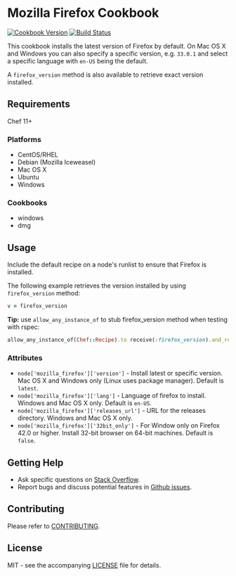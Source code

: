 # Mozilla Firefox Cookbook

[![Cookbook Version](http://img.shields.io/cookbook/v/mozilla_firefox.svg?style=flat-square)][cookbook]
[![Build Status](http://img.shields.io/travis/dhoer/chef-mozilla_firefox.svg?style=flat-square)][travis]

[cookbook]: https://supermarket.chef.io/cookbooks/mozilla_firefox
[travis]: https://travis-ci.org/dhoer/chef-mozilla_firefox

This cookbook installs the latest version of Firefox by default. 
On Mac OS X and Windows you can also specify a specific version, e.g. `33.0.1` 
and select a specific language with `en-US` being the default.
 
A `firefox_version` method is also available to retrieve exact version installed.

## Requirements

Chef 11+

### Platforms
* CentOS/RHEL
* Debian (Mozilla Iceweasel)
* Mac OS X
* Ubuntu
* Windows

### Cookbooks
* windows
* dmg

## Usage

Include the default recipe on a node's runlist to ensure that Firefox is installed.

The following example retrieves the version installed by using `firefox_version` method:

```ruby
v = firefox_version
```

**Tip:** use `allow_any_instance_of` to stub firefox_version method when testing with rspec:

```ruby
allow_any_instance_of(Chef::Recipe).to receive(:firefox_version).and_return('42.0')
```

### Attributes
* `node['mozilla_firefox']['version']` - Install latest or specific version. 
Mac OS X and Windows only (Linux uses package manager). Default is `latest`.
* `node['mozilla_firefox']['lang']` - Language of firefox to install.  Windows and Mac OS X only. Default is `en-US`.
* `node['mozilla_firefox']['releases_url']` - URL for the releases directory. Windows and Mac OS X only.
* `node['mozilla_firefox']['32bit_only']` - For Window only on Firefox 42.0 or higher. 
Install 32-bit browser on 64-bit machines. Default is `false`.

## Getting Help
* Ask specific questions on [Stack Overflow](http://stackoverflow.com/questions/tagged/firefox).
* Report bugs and discuss potential features in [Github issues](https://github.com/dhoer/chef-mozilla_firefox/issues).

## Contributing

Please refer to [CONTRIBUTING](https://github.com/dhoer/chef-mozilla_firefox/blob/master/CONTRIBUTING.md).

## License

MIT - see the accompanying [LICENSE](https://github.com/dhoer/chef-mozilla_firefox/blob/master/LICENSE.md) 
file for details.
